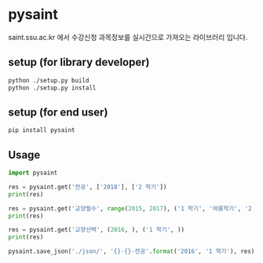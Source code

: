 # pysaint

saint.ssu.ac.kr 에서 수강신청 과목정보를 실시간으로 가져오는 라이브러리 입니다.

## setup (for library developer)

```sh
python ./setup.py build
python ./setup.py install
```

## setup (for end user)
```sh
pip install pysaint
```
## Usage

```python
import pysaint

res = pysaint.get('전공', ['2018'], ['2 학기'])
print(res)

res = pysaint.get('교양필수', range(2015, 2017), ('1 학기', '여름학기', '2 학기', '겨울학기'))
print(res)

res = pysaint.get('교양선택', (2016, ), ('1 학기', ))
print(res)

pysaint.save_json('./json/', '{}-{}-전공'.format('2016', '1 학기'), res)


```

